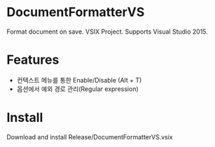 ﻿# DocumentFormatterVS
Format document on save. VSIX Project.
Supports Visual Studio 2015.

# Features
- 컨텍스트 메뉴를 통한 Enable/Disable (Alt + T)
- 옵션에서 예외 경로 관리(Regular expression)

# Install
Download and install Release/DocumentFormatterVS.vsix